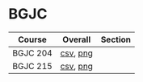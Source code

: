 # BGJC

| Course | Overall | Section |
| ------ | ------- | ------- |
| BGJC 204 | [csv](https://github.com/UCSD-Historical-Enrollment-Data/2025Spring/blob/main/overall/BGJC%20204.csv), [png](https://raw.githubusercontent.com/UCSD-Historical-Enrollment-Data/2025Spring/main/plot_overall/BGJC%20204.png) |  |
| BGJC 215 | [csv](https://github.com/UCSD-Historical-Enrollment-Data/2025Spring/blob/main/overall/BGJC%20215.csv), [png](https://raw.githubusercontent.com/UCSD-Historical-Enrollment-Data/2025Spring/main/plot_overall/BGJC%20215.png) |  |
